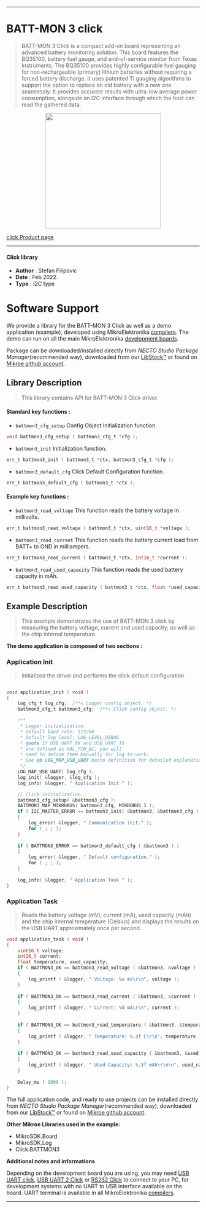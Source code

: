 
---
# BATT-MON 3 click

> BATT-MON 3 Click is a compact add-on board representing an advanced battery monitoring solution. This board features the BQ35100, battery fuel gauge, and end-of-service monitor from Texas Instruments. The BQ35100 provides highly configurable fuel gauging for non-rechargeable (primary) lithium batteries without requiring a forced battery discharge. It uses patented TI gauging algorithms to support the option to replace an old battery with a new one seamlessly. It provides accurate results with ultra-low average power consumption, alongside an I2C interface through which the host can read the gathered data.

<p align="center">
  <img src="https://download.mikroe.com/images/click_for_ide/battmon3_click.png" height=300px>
</p>

[click Product page](https://www.mikroe.com/batt-mon-3-click)

---


#### Click library

- **Author**        : Stefan Filipovic
- **Date**          : Feb 2022.
- **Type**          : I2C type


# Software Support

We provide a library for the BATT-MON 3 Click
as well as a demo application (example), developed using MikroElektronika
[compilers](https://www.mikroe.com/necto-studio).
The demo can run on all the main MikroElektronika [development boards](https://www.mikroe.com/development-boards).

Package can be downloaded/installed directly from *NECTO Studio Package Manager*(recommended way), downloaded from our [LibStock&trade;](https://libstock.mikroe.com) or found on [Mikroe github account](https://github.com/MikroElektronika/mikrosdk_click_v2/tree/master/clicks).

## Library Description

> This library contains API for BATT-MON 3 Click driver.

#### Standard key functions :

- `battmon3_cfg_setup` Config Object Initialization function.
```c
void battmon3_cfg_setup ( battmon3_cfg_t *cfg );
```

- `battmon3_init` Initialization function.
```c
err_t battmon3_init ( battmon3_t *ctx, battmon3_cfg_t *cfg );
```

- `battmon3_default_cfg` Click Default Configuration function.
```c
err_t battmon3_default_cfg ( battmon3_t *ctx );
```

#### Example key functions :

- `battmon3_read_voltage` This function reads the battery voltage in millivolts.
```c
err_t battmon3_read_voltage ( battmon3_t *ctx, uint16_t *voltage );
```

- `battmon3_read_current` This function reads the battery current load from BATT+ to GND in milliampers.
```c
err_t battmon3_read_current ( battmon3_t *ctx, int16_t *current );
```

- `battmon3_read_used_capacity` This function reads the used battery capacity in mAh.
```c
err_t battmon3_read_used_capacity ( battmon3_t *ctx, float *used_capacity );
```

## Example Description

> This example demonstrates the use of BATT-MON 3 click by measuring the battery
voltage, current and used capacity, as well as the chip internal temperature.

**The demo application is composed of two sections :**

### Application Init

> Initialized the driver and performs the click default configuration.

```c

void application_init ( void )
{
    log_cfg_t log_cfg;  /**< Logger config object. */
    battmon3_cfg_t battmon3_cfg;  /**< Click config object. */

    /** 
     * Logger initialization.
     * Default baud rate: 115200
     * Default log level: LOG_LEVEL_DEBUG
     * @note If USB_UART_RX and USB_UART_TX 
     * are defined as HAL_PIN_NC, you will 
     * need to define them manually for log to work. 
     * See @b LOG_MAP_USB_UART macro definition for detailed explanation.
     */
    LOG_MAP_USB_UART( log_cfg );
    log_init( &logger, &log_cfg );
    log_info( &logger, " Application Init " );

    // Click initialization.
    battmon3_cfg_setup( &battmon3_cfg );
    BATTMON3_MAP_MIKROBUS( battmon3_cfg, MIKROBUS_1 );
    if ( I2C_MASTER_ERROR == battmon3_init( &battmon3, &battmon3_cfg ) ) 
    {
        log_error( &logger, " Communication init." );
        for ( ; ; );
    }
    
    if ( BATTMON3_ERROR == battmon3_default_cfg ( &battmon3 ) )
    {
        log_error( &logger, " Default configuration." );
        for ( ; ; );
    }
    
    log_info( &logger, " Application Task " );
}

```

### Application Task

> Reads the battery voltage (mV), current (mA), used capacity (mAh) and the chip internal 
temperature (Celsius) and displays the results on the USB UART approximately once per second. 

```c
void application_task ( void )
{
    uint16_t voltage;
    int16_t current;
    float temperature, used_capacity;
    if ( BATTMON3_OK == battmon3_read_voltage ( &battmon3, &voltage ) )
    {
        log_printf ( &logger, " Voltage: %u mV\r\n", voltage );
    }
    
    if ( BATTMON3_OK == battmon3_read_current ( &battmon3, &current ) )
    {
        log_printf ( &logger, " Current: %d mA\r\n", current );
    }
    
    if ( BATTMON3_OK == battmon3_read_temperature ( &battmon3, &temperature ) )
    {
        log_printf ( &logger, " Temperature: %.3f C\r\n", temperature );
    }
    
    if ( BATTMON3_OK == battmon3_read_used_capacity ( &battmon3, &used_capacity ) )
    {
        log_printf ( &logger, " Used Capacity: %.3f mAh\r\n\n", used_capacity );
    }
    
    Delay_ms ( 1000 );
}
```

The full application code, and ready to use projects can be installed directly from *NECTO Studio Package Manager*(recommended way), downloaded from our [LibStock&trade;](https://libstock.mikroe.com) or found on [Mikroe github account](https://github.com/MikroElektronika/mikrosdk_click_v2/tree/master/clicks).

**Other Mikroe Libraries used in the example:**

- MikroSDK.Board
- MikroSDK.Log
- Click.BATTMON3

**Additional notes and informations**

Depending on the development board you are using, you may need
[USB UART click](https://www.mikroe.com/usb-uart-click),
[USB UART 2 Click](https://www.mikroe.com/usb-uart-2-click) or
[RS232 Click](https://www.mikroe.com/rs232-click) to connect to your PC, for
development systems with no UART to USB interface available on the board. UART
terminal is available in all MikroElektronika
[compilers](https://shop.mikroe.com/compilers).

---
